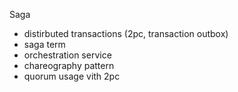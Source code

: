 Saga
- distirbuted transactions (2pc, transaction outbox)
- saga term
- orchestration service
- chareography pattern
- quorum usage vith 2pc